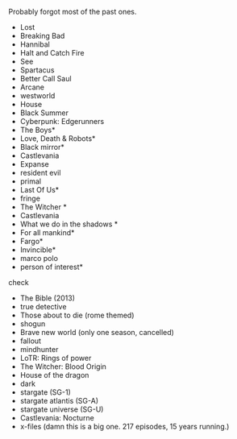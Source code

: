 Probably forgot most of the past ones. 


- Lost
- Breaking Bad
- Hannibal
- Halt and Catch Fire
- See
- Spartacus
- Better Call Saul
- Arcane
- westworld
- House
- Black Summer
- Cyberpunk: Edgerunners
- The Boys*
- Love, Death & Robots*
- Black mirror*
- Castlevania
- Expanse
- resident evil
- primal
- Last Of Us*
- fringe
- The Witcher *
- Castlevania
- What we do in the shadows *
- For all mankind*
- Fargo*
- Invincible*
- marco polo
- person of interest*

check

- The Bible (2013)
- true detective
- Those about to die (rome themed)
- shogun
- Brave new world (only one season, cancelled)
- fallout
- mindhunter
- LoTR: Rings of power
- The Witcher: Blood Origin
- House of the dragon
- dark
- stargate (SG-1)
- stargate atlantis (SG-A)
- stargate universe (SG-U)
- Castlevania: Nocturne
- x-files (damn this is a big one. 217 episodes, 15 years running.)
